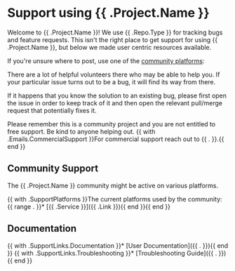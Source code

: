 # Support using {{ .Project.Name }}

Welcome to {{ .Project.Name }}! We use {{ .Repo.Type }} for tracking bugs and feature requests.
This isn't the right place to get support for using {{ .Project.Name }}, but below we made user centric resources available.

If you're unsure where to post, use one of the [community platforms](#community-support):

There are a lot of helpful volunteers there who may be able to help you. If your particular issue turns out to be a bug, it will find its way from there.

If it happens that you know the solution to an existing bug, please first open the issue in order to keep track of it and then open the relevant pull/merge request that potentially fixes it.

Please remember this is a community project and you are not entitled to free support. Be kind to anyone helping out.
{{ with .Emails.CommercialSupport }}For commercial support reach out to {{ . }}.{{ end }}

## Community Support

The {{ .Project.Name }} community might be active on various platforms.

{{ with .SupportPlatforms }}The current platforms used by the community:
{{ range . }}* [{{ .Service }}]({{ .Link }}){{ end }}{{ end }}

## Documentation 

{{ with .SupportLinks.Documentation }}* [User Documentation]({{ . }}){{ end }} 
{{ with .SupportLinks.Troubleshooting }}* [Troubleshooting Guide]({{ . }}){{ end }} 
